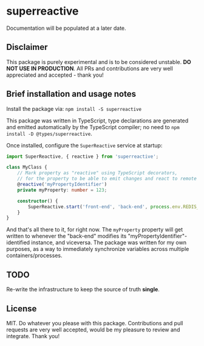 # superreactive

Documentation will be populated at a later date.

## Disclaimer

This package is purely experimental and is to be considered unstable. **DO NOT USE IN PRODUCTION**. All PRs and contributions are very well appreciated and accepted - thank you!

## Brief installation and usage notes

Install the package via:
`npm install -S superreactive`

This package was written in TypeScript, type declarations are generated and emitted automatically by the TypeScript compiler; no need to `npm install -D @types/superreactive`.

Once installed, configure the `SuperReactive` service at startup:

```typescript
import SuperReactive, { reactive } from 'superreactive';

class MyClass {
    // Mark property as "reactive" using TypeScript decorators,
    // for the property to be able to emit changes and react to remote changes.
    @reactive('myPropertyIdentifier')
    private myProperty: number = 123;

    constructor() {
        SuperReactive.start('front-end', 'back-end', process.env.REDIS_URL);
    }
}
```

And that's all there to it, for right now. The `myProperty` property will get written to whenever the "back-end" modifies its "myPropertyIdentifier"-identified instance, and viceversa. The package was written for my own purposes, as a way to immediately synchronize variables across multiple containers/processes.

## TODO

Re-write the infrastructure to keep the source of truth **single**.

## License

MIT. Do whatever you please with this package. Contributions and pull requests are very well accepted, would be my pleasure to review and integrate. Thank you!
